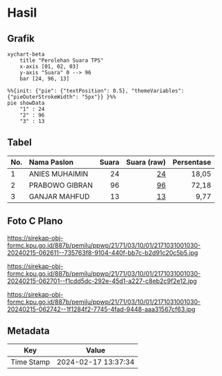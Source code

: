 # Hasil

## Grafik

```mermaid
xychart-beta
    title "Perolehan Suara TPS"
    x-axis [01, 02, 03]
    y-axis "Suara" 0 --> 96
    bar [24, 96, 13]
```

```mermaid
%%{init: {"pie": {"textPosition": 0.5}, "themeVariables": {"pieOuterStrokeWidth": "5px"}} }%%
pie showData
    "1" : 24
    "2" : 96
    "3" : 13
```

## Tabel

| No. | Nama Paslon    | Suara | Suara (raw) | Persentase |
|:--- |:-------------- | -----:| -----------:| ----------:|
| 1   | ANIES MUHAIMIN | 24    | [24][p-1]   | 18,05      |
| 2   | PRABOWO GIBRAN | 96    | [96][p-2]   | 72,18      |
| 3   | GANJAR MAHFUD  | 13    | [13][p-3]   | 9,77       |


[p-1]: https://github.com/gigit-pemilu/pemilu-2024-21-kepulauan-riau/blob/main/pilpres/hitung-suara/sub/21-kepulauan-riau/sub/71-kota-batam/sub/03-sekupang/sub/1001-sungai-harapan/sub/030-tps/sub/paslon-1.txt
[p-2]: https://github.com/gigit-pemilu/pemilu-2024-21-kepulauan-riau/blob/main/pilpres/hitung-suara/sub/21-kepulauan-riau/sub/71-kota-batam/sub/03-sekupang/sub/1001-sungai-harapan/sub/030-tps/sub/paslon-2.txt
[p-3]: https://github.com/gigit-pemilu/pemilu-2024-21-kepulauan-riau/blob/main/pilpres/hitung-suara/sub/21-kepulauan-riau/sub/71-kota-batam/sub/03-sekupang/sub/1001-sungai-harapan/sub/030-tps/sub/paslon-3.txt

## Foto C Plano

https://sirekap-obj-formc.kpu.go.id/887b/pemilu/ppwp/21/71/03/10/01/2171031001030-20240215-062611--735763f8-9104-440f-bb7c-b2d91c20c5b5.jpg

https://sirekap-obj-formc.kpu.go.id/887b/pemilu/ppwp/21/71/03/10/01/2171031001030-20240215-062701--f1cdd5dc-292e-45d1-a227-c8eb2c9f2e12.jpg

https://sirekap-obj-formc.kpu.go.id/887b/pemilu/ppwp/21/71/03/10/01/2171031001030-20240215-062742--1f1284f2-7745-4fad-9448-aaa31567cf63.jpg


## Metadata

| Key        | Value               |
| ---------- | ------------------- |
| Time Stamp | 2024-02-17 13:37:34 |



